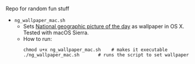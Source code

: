 Repo for random fun stuff


* `ng_wallpaper_mac.sh`
    * Sets [National geographic picture of the day](https://www.nationalgeographic.com/photography/photo-of-the-day/) as wallpaper in OS X. Tested with macOS Sierra.
    * How to run:
        ```
        chmod u+x ng_wallpaper_mac.sh    # makes it executable
        ./ng_wallpaper_mac.sh       # runs the script to set wallpaper
        ```
